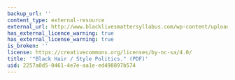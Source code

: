 ```yaml
---
backup_url: ''
content_type: external-resource
external_url: http://www.blacklivesmattersyllabus.com/wp-content/uploads/2012/09/kobena-mercer-blackhair.pdf
has_external_licence_warning: true
has_external_license_warning: true
is_broken: ''
license: https://creativecommons.org/licenses/by-nc-sa/4.0/
title: '"Black Hair / Style Politics." (PDF)'
uid: 2257a0d5-0461-4e7e-aa1e-ed498897b574
---
```


